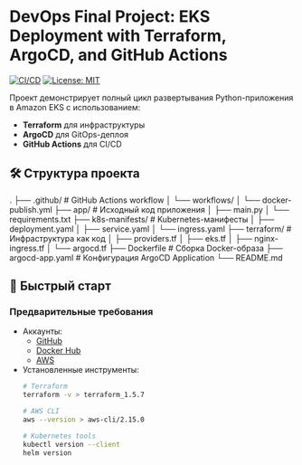 # DevOps Final Project: EKS Deployment with Terraform, ArgoCD, and GitHub Actions

[![CI/CD](https://github.com/yourusername/devops-final-project/actions/workflows/docker-publish.yml/badge.svg)](https://github.com/yourusername/devops-final-project/actions)
[![License: MIT](https://img.shields.io/badge/License-MIT-yellow.svg)](https://opensource.org/licenses/MIT)

Проект демонстрирует полный цикл развертывания Python-приложения в Amazon EKS с использованием:
- **Terraform** для инфраструктуры
- **ArgoCD** для GitOps-деплоя
- **GitHub Actions** для CI/CD

## 🛠️ Структура проекта
.
├── .github/ # GitHub Actions workflow
│ └── workflows/
│ └── docker-publish.yml
├── app/ # Исходный код приложения
│ ├── main.py
│ └── requirements.txt
├── k8s-manifests/ # Kubernetes-манифесты
│ ├── deployment.yaml
│ ├── service.yaml
│ └── ingress.yaml
├── terraform/ # Инфраструктура как код
│ ├── providers.tf
│ ├── eks.tf
│ ├── nginx-ingress.tf
│ └── argocd.tf
├── Dockerfile # Сборка Docker-образа
├── argocd-app.yaml # Конфигурация ArgoCD Application
└── README.md


## 🚀 Быстрый старт

### Предварительные требования
- Аккаунты:
  - [GitHub](https://github.com)
  - [Docker Hub](https://hub.docker.com)
  - [AWS](https://aws.amazon.com)
- Установленные инструменты:
  ```bash
  # Terraform
  terraform -v > terraform_1.5.7

  # AWS CLI
  aws --version > aws-cli/2.15.0

  # Kubernetes tools
  kubectl version --client
  helm version
